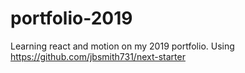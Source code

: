 # portfolio-2019
Learning react and motion on my 2019 portfolio. Using https://github.com/jbsmith731/next-starter
